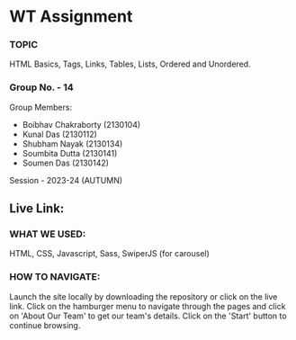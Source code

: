 # WT Assignment

### TOPIC 
HTML Basics, Tags, Links, Tables, Lists, Ordered and Unordered.

### Group No. - 14
Group Members:

* Boibhav Chakraborty (2130104)
* Kunal Das (2130112)
* Shubham Nayak (2130134)
* Soumbita Dutta (2130141)
* Soumen Das (2130142)

Session - 2023-24 (AUTUMN)

## Live Link:


### WHAT WE USED:

HTML, CSS, Javascript, Sass, SwiperJS (for carousel)

### HOW TO NAVIGATE:

Launch the site locally by downloading the repository or click on the live link. Click on the hamburger menu to navigate through the pages and click on 'About Our Team' to get our team's details. Click on the 'Start' button to continue browsing.

